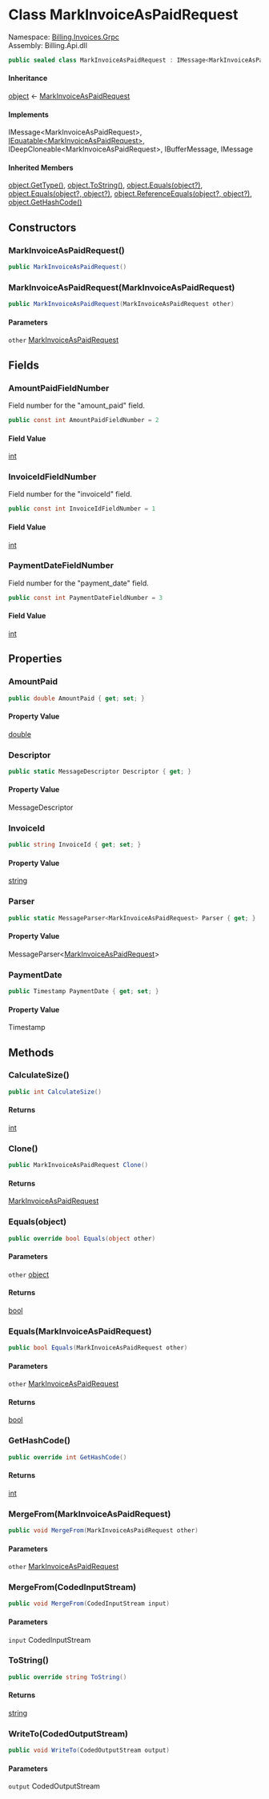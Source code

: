 # <a id="Billing_Invoices_Grpc_MarkInvoiceAsPaidRequest"></a> Class MarkInvoiceAsPaidRequest

Namespace: [Billing.Invoices.Grpc](Billing.Invoices.Grpc.md)  
Assembly: Billing.Api.dll  

```csharp
public sealed class MarkInvoiceAsPaidRequest : IMessage<MarkInvoiceAsPaidRequest>, IEquatable<MarkInvoiceAsPaidRequest>, IDeepCloneable<MarkInvoiceAsPaidRequest>, IBufferMessage, IMessage
```

#### Inheritance

[object](https://learn.microsoft.com/dotnet/api/system.object) ← 
[MarkInvoiceAsPaidRequest](Billing.Invoices.Grpc.MarkInvoiceAsPaidRequest.md)

#### Implements

IMessage<MarkInvoiceAsPaidRequest\>, 
[IEquatable<MarkInvoiceAsPaidRequest\>](https://learn.microsoft.com/dotnet/api/system.iequatable\-1), 
IDeepCloneable<MarkInvoiceAsPaidRequest\>, 
IBufferMessage, 
IMessage

#### Inherited Members

[object.GetType\(\)](https://learn.microsoft.com/dotnet/api/system.object.gettype), 
[object.ToString\(\)](https://learn.microsoft.com/dotnet/api/system.object.tostring), 
[object.Equals\(object?\)](https://learn.microsoft.com/dotnet/api/system.object.equals\#system\-object\-equals\(system\-object\)), 
[object.Equals\(object?, object?\)](https://learn.microsoft.com/dotnet/api/system.object.equals\#system\-object\-equals\(system\-object\-system\-object\)), 
[object.ReferenceEquals\(object?, object?\)](https://learn.microsoft.com/dotnet/api/system.object.referenceequals), 
[object.GetHashCode\(\)](https://learn.microsoft.com/dotnet/api/system.object.gethashcode)

## Constructors

### <a id="Billing_Invoices_Grpc_MarkInvoiceAsPaidRequest__ctor"></a> MarkInvoiceAsPaidRequest\(\)

```csharp
public MarkInvoiceAsPaidRequest()
```

### <a id="Billing_Invoices_Grpc_MarkInvoiceAsPaidRequest__ctor_Billing_Invoices_Grpc_MarkInvoiceAsPaidRequest_"></a> MarkInvoiceAsPaidRequest\(MarkInvoiceAsPaidRequest\)

```csharp
public MarkInvoiceAsPaidRequest(MarkInvoiceAsPaidRequest other)
```

#### Parameters

`other` [MarkInvoiceAsPaidRequest](Billing.Invoices.Grpc.MarkInvoiceAsPaidRequest.md)

## Fields

### <a id="Billing_Invoices_Grpc_MarkInvoiceAsPaidRequest_AmountPaidFieldNumber"></a> AmountPaidFieldNumber

Field number for the "amount_paid" field.

```csharp
public const int AmountPaidFieldNumber = 2
```

#### Field Value

 [int](https://learn.microsoft.com/dotnet/api/system.int32)

### <a id="Billing_Invoices_Grpc_MarkInvoiceAsPaidRequest_InvoiceIdFieldNumber"></a> InvoiceIdFieldNumber

Field number for the "invoiceId" field.

```csharp
public const int InvoiceIdFieldNumber = 1
```

#### Field Value

 [int](https://learn.microsoft.com/dotnet/api/system.int32)

### <a id="Billing_Invoices_Grpc_MarkInvoiceAsPaidRequest_PaymentDateFieldNumber"></a> PaymentDateFieldNumber

Field number for the "payment_date" field.

```csharp
public const int PaymentDateFieldNumber = 3
```

#### Field Value

 [int](https://learn.microsoft.com/dotnet/api/system.int32)

## Properties

### <a id="Billing_Invoices_Grpc_MarkInvoiceAsPaidRequest_AmountPaid"></a> AmountPaid

```csharp
public double AmountPaid { get; set; }
```

#### Property Value

 [double](https://learn.microsoft.com/dotnet/api/system.double)

### <a id="Billing_Invoices_Grpc_MarkInvoiceAsPaidRequest_Descriptor"></a> Descriptor

```csharp
public static MessageDescriptor Descriptor { get; }
```

#### Property Value

 MessageDescriptor

### <a id="Billing_Invoices_Grpc_MarkInvoiceAsPaidRequest_InvoiceId"></a> InvoiceId

```csharp
public string InvoiceId { get; set; }
```

#### Property Value

 [string](https://learn.microsoft.com/dotnet/api/system.string)

### <a id="Billing_Invoices_Grpc_MarkInvoiceAsPaidRequest_Parser"></a> Parser

```csharp
public static MessageParser<MarkInvoiceAsPaidRequest> Parser { get; }
```

#### Property Value

 MessageParser<[MarkInvoiceAsPaidRequest](Billing.Invoices.Grpc.MarkInvoiceAsPaidRequest.md)\>

### <a id="Billing_Invoices_Grpc_MarkInvoiceAsPaidRequest_PaymentDate"></a> PaymentDate

```csharp
public Timestamp PaymentDate { get; set; }
```

#### Property Value

 Timestamp

## Methods

### <a id="Billing_Invoices_Grpc_MarkInvoiceAsPaidRequest_CalculateSize"></a> CalculateSize\(\)

```csharp
public int CalculateSize()
```

#### Returns

 [int](https://learn.microsoft.com/dotnet/api/system.int32)

### <a id="Billing_Invoices_Grpc_MarkInvoiceAsPaidRequest_Clone"></a> Clone\(\)

```csharp
public MarkInvoiceAsPaidRequest Clone()
```

#### Returns

 [MarkInvoiceAsPaidRequest](Billing.Invoices.Grpc.MarkInvoiceAsPaidRequest.md)

### <a id="Billing_Invoices_Grpc_MarkInvoiceAsPaidRequest_Equals_System_Object_"></a> Equals\(object\)

```csharp
public override bool Equals(object other)
```

#### Parameters

`other` [object](https://learn.microsoft.com/dotnet/api/system.object)

#### Returns

 [bool](https://learn.microsoft.com/dotnet/api/system.boolean)

### <a id="Billing_Invoices_Grpc_MarkInvoiceAsPaidRequest_Equals_Billing_Invoices_Grpc_MarkInvoiceAsPaidRequest_"></a> Equals\(MarkInvoiceAsPaidRequest\)

```csharp
public bool Equals(MarkInvoiceAsPaidRequest other)
```

#### Parameters

`other` [MarkInvoiceAsPaidRequest](Billing.Invoices.Grpc.MarkInvoiceAsPaidRequest.md)

#### Returns

 [bool](https://learn.microsoft.com/dotnet/api/system.boolean)

### <a id="Billing_Invoices_Grpc_MarkInvoiceAsPaidRequest_GetHashCode"></a> GetHashCode\(\)

```csharp
public override int GetHashCode()
```

#### Returns

 [int](https://learn.microsoft.com/dotnet/api/system.int32)

### <a id="Billing_Invoices_Grpc_MarkInvoiceAsPaidRequest_MergeFrom_Billing_Invoices_Grpc_MarkInvoiceAsPaidRequest_"></a> MergeFrom\(MarkInvoiceAsPaidRequest\)

```csharp
public void MergeFrom(MarkInvoiceAsPaidRequest other)
```

#### Parameters

`other` [MarkInvoiceAsPaidRequest](Billing.Invoices.Grpc.MarkInvoiceAsPaidRequest.md)

### <a id="Billing_Invoices_Grpc_MarkInvoiceAsPaidRequest_MergeFrom_Google_Protobuf_CodedInputStream_"></a> MergeFrom\(CodedInputStream\)

```csharp
public void MergeFrom(CodedInputStream input)
```

#### Parameters

`input` CodedInputStream

### <a id="Billing_Invoices_Grpc_MarkInvoiceAsPaidRequest_ToString"></a> ToString\(\)

```csharp
public override string ToString()
```

#### Returns

 [string](https://learn.microsoft.com/dotnet/api/system.string)

### <a id="Billing_Invoices_Grpc_MarkInvoiceAsPaidRequest_WriteTo_Google_Protobuf_CodedOutputStream_"></a> WriteTo\(CodedOutputStream\)

```csharp
public void WriteTo(CodedOutputStream output)
```

#### Parameters

`output` CodedOutputStream

